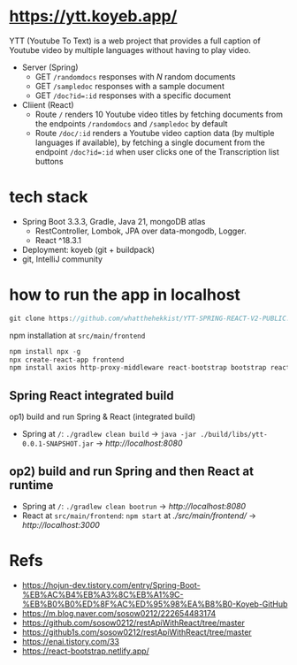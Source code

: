 # https://ytt.koyeb.app/
YTT (Youtube To Text) is a web project that provides a full caption of Youtube video by multiple languages without having to play video.

- Server (Spring)
  - GET `/randomdocs` responses with *N* random documents 
  - GET `/sampledoc` responses with a sample document
  - GET `/doc?id=:id` responses with a specific document
- Cliient (React)
  - Route `/` renders 10 Youtube video titles by fetching documents from the endpoints `/randomdocs` and `/sampledoc` by default
  - Route `/doc/:id` renders a Youtube video caption data (by multiple languages if available), by fetching a single document from the endpoint `/doc?id=:id` when user clicks one of the Transcription list buttons 

# tech stack
- Spring Boot 3.3.3, Gradle, Java 21, mongoDB atlas
  -  RestController, Lombok, JPA over data-mongodb, Logger.
  - React ^18.3.1
- Deployment: koyeb (git + buildpack)
- git, IntelliJ community

# how to run the app in localhost
```js
git clone https://github.com/whatthehekkist/YTT-SPRING-REACT-V2-PUBLIC.git
```

npm installation at `src/main/frontend`
```js
npm install npx -g
npx create-react-app frontend
npm install axios http-proxy-middleware react-bootstrap bootstrap react-router-dom d3 d3-cloud html2pdf.js@0.9.3
```

## Spring React integrated build
op1) build and run Spring & React (integrated build)
- Spring at `/`: `./gradlew clean build` -> `java -jar ./build/libs/ytt-0.0.1-SNAPSHOT.jar` -> *http://localhost:8080*

## op2) build and run Spring and then React at runtime
- Spring at `/`: `./gradlew clean bootrun` -> *http://localhost:8080*
- React at `src/main/frontend`: `npm start` at *./src/main/frontend/* -> *http://localhost:3000*

# Refs
- https://hojun-dev.tistory.com/entry/Spring-Boot-%EB%AC%B4%EB%A3%8C%EB%A1%9C-%EB%B0%B0%ED%8F%AC%ED%95%98%EA%B8%B0-Koyeb-GitHub
- https://m.blog.naver.com/sosow0212/222654483174
- https://github.com/sosow0212/restApiWithReact/tree/master
- https://github1s.com/sosow0212/restApiWithReact/tree/master
- https://enai.tistory.com/33
- https://react-bootstrap.netlify.app/

